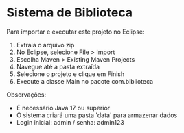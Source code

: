 # Sistema de Biblioteca

Para importar e executar este projeto no Eclipse:

1. Extraia o arquivo zip
2. No Eclipse, selecione File > Import
3. Escolha Maven > Existing Maven Projects
4. Navegue até a pasta extraída
5. Selecione o projeto e clique em Finish
6. Execute a classe Main no pacote com.biblioteca

Observações:
- É necessário Java 17 ou superior
- O sistema criará uma pasta 'data' para armazenar dados
- Login inicial: admin / senha: admin123